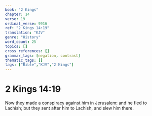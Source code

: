 ```yaml
---
book: "2 Kings"
chapter: 14
verse: 19
ordinal_verse: 9916
ref: "2 Kings 14:19"
translation: "KJV"
genre: "History"
word_count: 25
topics: []
cross_references: []
grammar_tags: [negation, contrast]
thematic_tags: []
tags: ["Bible","KJV","2 Kings"]
---
```


# 2 Kings 14:19

Now they made a conspiracy against him in Jerusalem: and he fled to Lachish; but they sent after him to Lachish, and slew him there.
